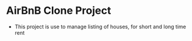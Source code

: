 # AirBnB Clone Project

- This project is use to manage listing of houses, for short and long time rent 
